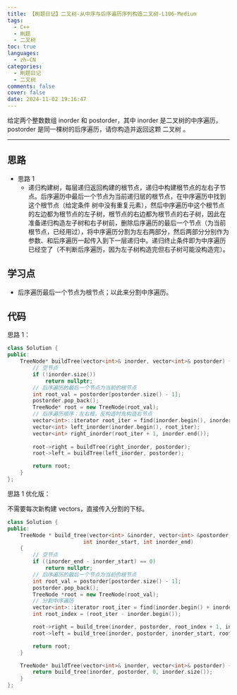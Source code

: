 ```yaml
---
title: 【刷题日记】二叉树-从中序与后序遍历序列构造二叉树-L106-Medium
tags:
  - C++
  - 刷题
  - 二叉树
toc: true
languages:
  - zh-CN
categories:
  - 刷题日记
  - 二叉树
comments: false
cover: false
date: 2024-11-02 19:16:47
---
```


给定两个整数数组 inorder 和 postorder，其中 inorder 是二叉树的中序遍历，postorder 是同一棵树的后序遍历，请你构造并返回这颗 二叉树 。

<!-- more -->

---

## 思路

* 思路 1
    * 递归构建树，每层递归返回构建的根节点，递归中构建根节点的左右子节点。后序遍历中最后一个节点为当前递归层的根节点，在中序遍历中找到这个根节点（给定条件 树中没有重复元素），然后中序遍历中这个根节点的左边都为根节点的左子树，根节点的右边都为根节点的右子树，因此在准备递归构造左子树和右子树前，删除后序遍历的最后一个节点（为当前根节点，已经用过），将中序遍历分割为左右两部分，然后两部分分别作为参数、和后序遍历一起传入到下一层递归中。递归终止条件即为中序遍历已经空了（不判断后序遍历，因为左子树构造完但右子树可能没构造完）。

## 学习点

* 后序遍历最后一个节点为根节点；以此来分割中序遍历。

## 代码

思路 1：

```cpp
class Solution {
public:
    TreeNode* buildTree(vector<int>& inorder, vector<int>& postorder) {
        // 空节点
        if (!inorder.size())
            return nullptr;
        // 后序遍历的最后一个节点为当前的根节点
        int root_val = postorder[postorder.size() - 1];
        postorder.pop_back();
        TreeNode* root = new TreeNode(root_val);
        // 后序遍历顺序：左右根，反构造时先构造右节点
        vector<int>::iterator root_iter = find(inorder.begin(), inorder.end(), root_val);
        vector<int> left_inorder(inorder.begin(), root_iter);
        vector<int> right_inorder(root_iter + 1, inorder.end());
        
        root->right = buildTree(right_inorder, postorder);
        root->left = buildTree(left_inorder, postorder);

        return root;
    }
};
```

思路 1 优化版：

不需要每次新构建 vectors，直接传入分割的下标。

```cpp
class Solution {
public:
    TreeNode * build_tree(vector<int> &inorder, vector<int> &postorder, 
                        int inorder_start, int inorder_end)
    {
        // 空节点
        if ((inorder_end - inorder_start) == 0)
            return nullptr;
        // 后序遍历的最后一个节点为当前的根节点
        int root_val = postorder[postorder.size() - 1];
        postorder.pop_back();
        TreeNode *root = new TreeNode(root_val);
        // 分割中序遍历
        vector<int>::iterator root_iter = find(inorder.begin() + inorder_start, inorder.begin() + inorder_end, root_val);
        int root_index = (root_iter - inorder.begin());

        root->right = build_tree(inorder, postorder, root_index + 1, inorder_end);
        root->left = build_tree(inorder, postorder, inorder_start, root_index);

        return root;
    }

    TreeNode* buildTree(vector<int>& inorder, vector<int>& postorder) {
        return build_tree(inorder, postorder, 0, inorder.size());
    }
};
```